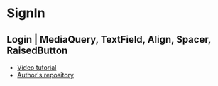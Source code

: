 # SignIn
## Login | MediaQuery, TextField, Align, Spacer, RaisedButton 

- [Video tutorial](https://youtu.be/xyA6O-eS_ao)
- [Author's repository](https://github.com/TheTechDesigner/SignIn)
